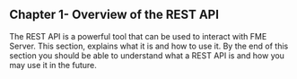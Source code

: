 ## Chapter 1- Overview of the REST API ##


The REST API is a powerful tool that can be used to interact with
FME Server. This section, explains what it is and how to use it. By the end of this section you should be able to understand what a REST API is and how you may use it in the future.

